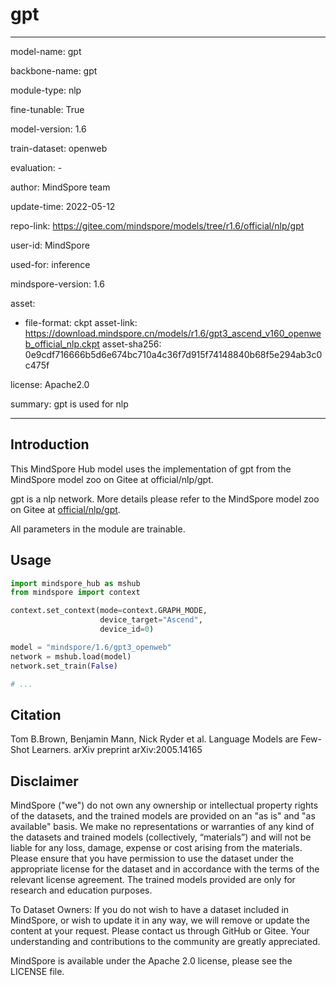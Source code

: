 # gpt

---

model-name: gpt

backbone-name: gpt

module-type: nlp

fine-tunable: True

model-version: 1.6

train-dataset: openweb

evaluation: -

author: MindSpore team

update-time: 2022-05-12

repo-link: <https://gitee.com/mindspore/models/tree/r1.6/official/nlp/gpt>

user-id: MindSpore

used-for: inference

mindspore-version: 1.6

asset:

-
    file-format: ckpt
    asset-link: <https://download.mindspore.cn/models/r1.6/gpt3_ascend_v160_openweb_official_nlp.ckpt>
    asset-sha256: 0e9cdf716666b5d6e674bc710a4c36f7d915f74148840b68f5e294ab3c0c475f

license: Apache2.0

summary: gpt is used for nlp

---

## Introduction

This MindSpore Hub model uses the implementation of gpt from the MindSpore model zoo on Gitee at official/nlp/gpt.

gpt is a nlp network. More details please refer to the MindSpore model zoo on Gitee at [official/nlp/gpt](https://gitee.com/mindspore/models/blob/r1.6/official/nlp/gpt/README.md).

All parameters in the module are trainable.

## Usage

```python
import mindspore_hub as mshub
from mindspore import context

context.set_context(mode=context.GRAPH_MODE,
                    device_target="Ascend",
                    device_id=0)

model = "mindspore/1.6/gpt3_openweb"
network = mshub.load(model)
network.set_train(False)

# ...
```

## Citation

Tom B.Brown, Benjamin Mann, Nick Ryder et al. Language Models are Few-Shot Learners. arXiv preprint arXiv:2005.14165

## Disclaimer

MindSpore ("we") do not own any ownership or intellectual property rights of the datasets, and the trained models are provided on an "as is" and "as available" basis. We make no representations or warranties of any kind of the datasets and trained models (collectively, “materials”) and will not be liable for any loss, damage, expense or cost arising from the materials. Please ensure that you have permission to use the dataset under the appropriate license for the dataset and in accordance with the terms of the relevant license agreement. The trained models provided are only for research and education purposes.

To Dataset Owners: If you do not wish to have a dataset included in MindSpore, or wish to update it in any way, we will remove or update the content at your request. Please contact us through GitHub or Gitee. Your understanding and contributions to the community are greatly appreciated.

MindSpore is available under the Apache 2.0 license, please see the LICENSE file.
